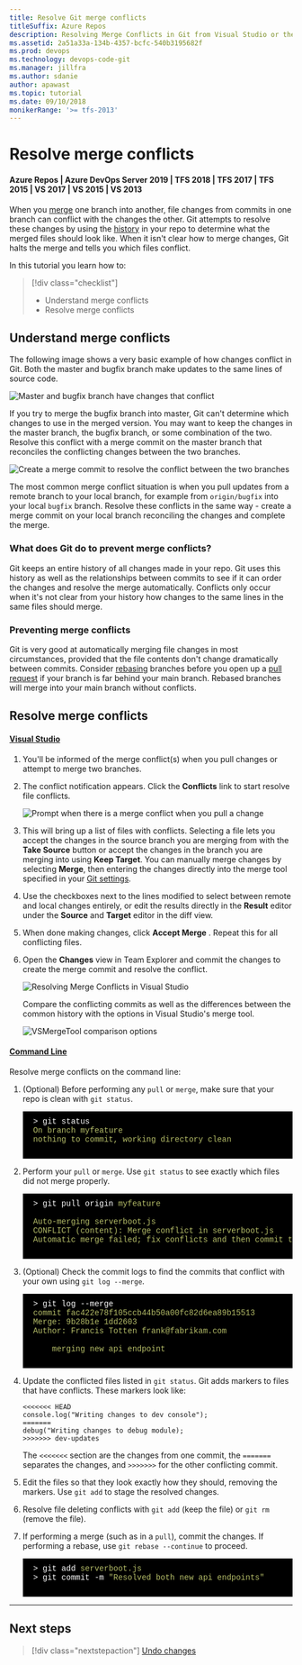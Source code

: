 ```yaml
---
title: Resolve Git merge conflicts
titleSuffix: Azure Repos
description: Resolving Merge Conflicts in Git from Visual Studio or the command line.
ms.assetid: 2a51a33a-134b-4357-bcfc-540b3195682f
ms.prod: devops
ms.technology: devops-code-git 
ms.manager: jillfra
ms.author: sdanie
author: apawast
ms.topic: tutorial
ms.date: 09/10/2018
monikerRange: '>= tfs-2013'
---
```


# Resolve merge conflicts

#### Azure Repos | Azure DevOps Server 2019 | TFS 2018 | TFS 2017 | TFS 2015 | VS 2017 | VS 2015 | VS 2013

When you [merge](pulling.md) one branch into another, file changes from commits in one branch can conflict with the changes the other.
Git attempts to resolve these changes by using the [history](review-history.md) in your repo to determine what the merged files should look like.
When it isn't clear how to merge changes, Git halts the merge and tells you which files conflict. 

In this tutorial you learn how to:

> [!div class="checklist"]
> * Understand merge conflicts
> * Resolve merge conflicts

## Understand merge conflicts

The following image shows a very basic example of how changes conflict in Git. Both the master and bugfix branch make updates to the same lines of source code.

![Master and bugfix branch have changes that conflict](_img/merge-conflict.png)    

If you try to merge the bugfix branch into master, Git can't determine which changes to use in the merged version. You may want to keep the changes
in the master branch, the bugfix branch, or some combination of the two. Resolve this conflict with a merge commit on the master branch
that reconciles the conflicting changes between the two branches.

![Create a merge commit to resolve the conflict between the two branches](_img/merge-conflict-resolved.png)

The most common merge conflict situation is when you pull updates from a remote branch to your local branch, for example from `origin/bugfix` into your local `bugfix` branch.
Resolve these conflicts in the same way - create a merge commit on your local branch reconciling the changes and complete the merge.

### What does Git do to prevent merge conflicts?

Git keeps an entire history of all changes made in your repo. Git uses this history as well as the relationships between commits to see if it can order the changes and resolve the merge automatically. 
 Conflicts only occur when it's not clear from your history how changes to the same lines in the same files should merge.

### Preventing merge conflicts

Git is very good at automatically merging file changes in most circumstances, provided that the file contents don't change dramatically between commits.
Consider [rebasing](rebase.md) branches before you open up a [pull request](pullrequest.md) if your branch is far behind your main branch.
Rebased branches will merge into your main branch without conflicts.

## Resolve merge conflicts 

#### [Visual Studio](#tab/visual-studio/)
1. You'll be informed of the merge conflict(s) when you pull changes or attempt to merge two branches.   
2. The conflict notification appears. Click the **Conflicts** link to start resolve file conflicts.   

   ![Prompt when there is a merge conflict when you pull a change](_img/merge_prompt_vs.png)   

3. This will bring up a list of files with conflicts. Selecting a file lets you accept the changes in the source branch you are merging from with the **Take Source** button or accept the changes in the branch you are merging into using **Keep Target**. 
   You can manually merge changes by selecting **Merge**, then entering the changes directly into the merge tool specified in your [Git settings](git-config.md#diff--merge-tools).
4. Use the checkboxes next to the lines modified to select between remote and local changes entirely, or edit the results directly in the **Result** editor under the **Source** and **Target** editor in the diff view.   
5. When done making changes, click **Accept Merge** . Repeat this for all conflicting files.
6. Open the **Changes** view in Team Explorer and commit the changes to create the merge commit and resolve the conflict.

   ![Resolving Merge Conflicts in Visual Studio](_img/vsmerge.gif)  

    Compare the conflicting commits as well as the differences between the common history with the options in Visual Studio's merge tool.   

    ![VSMergeTool comparison options](_img/vsmergeoptions.png)

#### [Command Line](#tab/command-line/)
Resolve merge conflicts on the command line:   

1. (Optional) Before performing any `pull` or `merge`, make sure that your repo is clean with `git status`. 

    <pre style="color:white;background-color:black;font-family:Consolas,Courier,monospace;padding:10px">
    &gt; git status
    <font color="#b5bd68">On branch myfeature
    nothing to commit, working directory clean</font>
    </pre>

2. Perform your `pull` or `merge`. Use `git status` to see exactly which files did not merge properly.

    <pre style="color:white;background-color:black;font-family:Consolas,Courier,monospace;padding:10px">
    &gt; git pull origin <font color="#b5bd68">myfeature </font>   

    <font color="#b5bd68">Auto-merging serverboot.js
    CONFLICT (content): Merge conflict in serverboot.js
    Automatic merge failed; fix conflicts and then commit the result</font>
    </pre>

3. (Optional) Check the commit logs to find the commits that conflict with your own using `git log --merge`. 

    <pre style="color:white;background-color:black;font-family:Consolas,Courier,monospace;padding:10px">
    &gt; git log --merge
    <font color="#b5bd68">commit fac422e78f105ccb44b50a00fc82d6ea89b15513
    Merge: 9b28b1e 1dd2603
    Author: Francis Totten frank@fabrikam.com

        merging new api endpoint</font>
    </pre>   

4. Update the conflicted files listed in `git status`. Git adds markers to files that have conflicts. These markers look like:   

    ```
    <<<<<<< HEAD
    console.log("Writing changes to dev console");
    =======
    debug("Writing changes to debug module);
    >>>>>>> dev-updates
    ```

    The `<<<<<<<` section are the changes from one commit, the `=======` separates the changes, and `>>>>>>>` for the other conflicting commit.   

5. Edit the files so that they look exactly how they should, removing the markers. Use `git add` to stage the resolved changes.
6. Resolve file deleting conflicts with `git add` (keep the file) or `git rm` (remove the file).
7. If performing a merge (such as in a `pull`), commit the changes. If performing a rebase, use `git rebase --continue` to proceed.

    <pre style="color:white;background-color:black;font-family:Consolas,Courier,monospace;padding:10px">
    &gt; git add <font color="#b5bd68">serverboot.js</font>
    &gt; git commit -m <font color="#b5bd68">"Resolved both new api endpoints"</font>
    </pre>

* * *
## Next steps

> [!div class="nextstepaction"]
> [Undo changes](undo.md)

